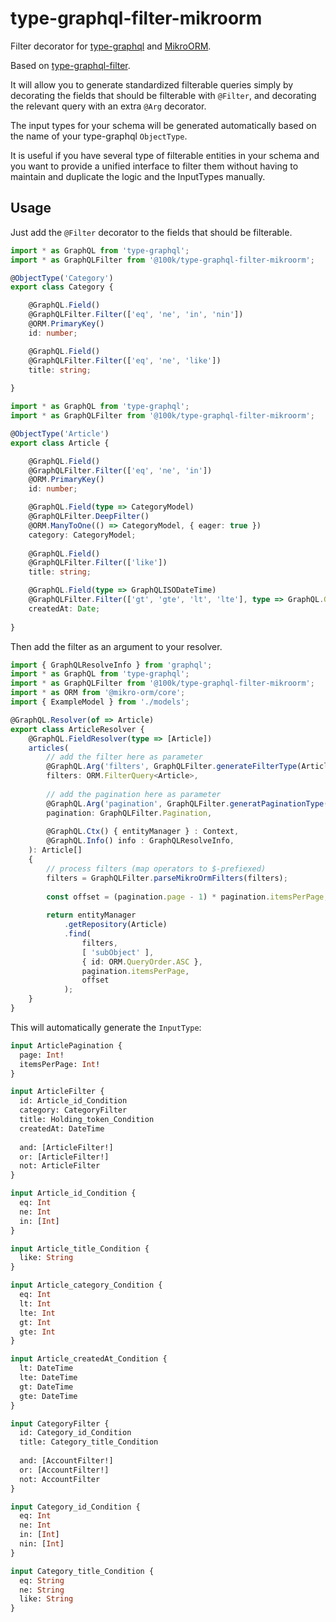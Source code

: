 # type-graphql-filter-mikroorm
Filter decorator for [type-graphql](https://typegraphql.com/) and [MikroORM](https://mikro-orm.io/).

Based on [type-graphql-filter](https://github.com/kontist/type-graphql-filter).

It will allow you to generate standardized filterable queries simply by decorating the fields that should be filterable with `@Filter`, and decorating the relevant query with an extra `@Arg` decorator.

The input types for your schema will be generated automatically based on the name of your type-graphql `ObjectType`.

It is useful if you have several type of filterable entities in your schema and you want to provide a unified interface to filter them without having to maintain and duplicate the logic and the InputTypes manually.

## Usage

Just add the `@Filter` decorator to the fields that should be filterable.

```typescript
import * as GraphQL from 'type-graphql';
import * as GraphQLFilter from '@100k/type-graphql-filter-mikroorm';

@ObjectType('Category')
export class Category {

    @GraphQL.Field()
    @GraphQLFilter.Filter(['eq', 'ne', 'in', 'nin'])
    @ORM.PrimaryKey()
    id: number;

    @GraphQL.Field()
    @GraphQLFilter.Filter(['eq', 'ne', 'like'])
    title: string;
    
}
```
```typescript
import * as GraphQL from 'type-graphql';
import * as GraphQLFilter from '@100k/type-graphql-filter-mikroorm';

@ObjectType('Article')
export class Article {

    @GraphQL.Field()
    @GraphQLFilter.Filter(['eq', 'ne', 'in'])
    @ORM.PrimaryKey()
    id: number;

    @GraphQL.Field(type => CategoryModel)
    @GraphQLFilter.DeepFilter()
    @ORM.ManyToOne(() => CategoryModel, { eager: true })
    category: CategoryModel;
    
    @GraphQL.Field()
    @GraphQLFilter.Filter(['like'])
    title: string;

    @GraphQL.Field(type => GraphQLISODateTime)
    @GraphQLFilter.Filter(['gt', 'gte', 'lt', 'lte'], type => GraphQL.GraphQLISODateTime)
    createdAt: Date;
    
}
```


Then add the filter as an argument to your resolver.
```typescript
import { GraphQLResolveInfo } from 'graphql';
import * as GraphQL from 'type-graphql';
import * as GraphQLFilter from '@100k/type-graphql-filter-mikroorm';
import * as ORM from '@mikro-orm/core';
import { ExampleModel } from './models';

@GraphQL.Resolver(of => Article)
export class ArticleResolver {
    @GraphQL.FieldResolver(type => [Article])
    articles(
        // add the filter here as parameter
        @GraphQL.Arg('filters', GraphQLFilter.generateFilterType(Article))
        filters: ORM.FilterQuery<Article>,
        
        // add the pagination here as parameter
        @GraphQL.Arg('pagination', GraphQLFilter.generatPaginationType(Article, [ 10, 25, 50 ]))
        pagination: GraphQLFilter.Pagination,
        
        @GraphQL.Ctx() { entityManager } : Context,
        @GraphQL.Info() info : GraphQLResolveInfo,
    ): Article[]
    {
        // process filters (map operators to $-prefiexed)
        filters = GraphQLFilter.parseMikroOrmFilters(filters);
        
        const offset = (pagination.page - 1) * pagination.itemsPerPage;
        
        return entityManager
            .getRepository(Article)
            .find(
                filters,
                [ 'subObject' ],
                { id: ORM.QueryOrder.ASC },
                pagination.itemsPerPage,
                offset
            );
    }
}
```

This will automatically generate the `InputType`:

```graphql
input ArticlePagination {
  page: Int!
  itemsPerPage: Int!
}

input ArticleFilter {
  id: Article_id_Condition
  category: CategoryFilter
  title: Holding_token_Condition
  createdAt: DateTime
  
  and: [ArticleFilter!]
  or: [ArticleFilter!]
  not: ArticleFilter
}

input Article_id_Condition {
  eq: Int
  ne: Int
  in: [Int]
}

input Article_title_Condition {
  like: String
}

input Article_category_Condition {
  eq: Int
  lt: Int
  lte: Int
  gt: Int
  gte: Int
}

input Article_createdAt_Condition {
  lt: DateTime
  lte: DateTime
  gt: DateTime
  gte: DateTime
}

input CategoryFilter {
  id: Category_id_Condition
  title: Category_title_Condition
  
  and: [AccountFilter!]
  or: [AccountFilter!]
  not: AccountFilter
}

input Category_id_Condition {
  eq: Int
  ne: Int
  in: [Int]
  nin: [Int]
}

input Category_title_Condition {
  eq: String
  ne: String
  like: String
}
```
